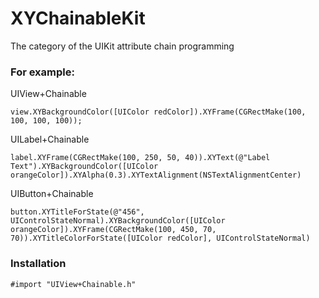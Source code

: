 # XYChainableKit

The category of the UIKit attribute chain programming<br>


### For example:<br>
UIView+Chainable<br>
```
view.XYBackgroundColor([UIColor redColor]).XYFrame(CGRectMake(100, 100, 100, 100));
```

UILabel+Chainable<br>
```
label.XYFrame(CGRectMake(100, 250, 50, 40)).XYText(@"Label Text").XYBackgroundColor([UIColor orangeColor]).XYAlpha(0.3).XYTextAlignment(NSTextAlignmentCenter)
```

UIButton+Chainable<br>
```
button.XYTitleForState(@"456", UIControlStateNormal).XYBackgroundColor([UIColor orangeColor]).XYFrame(CGRectMake(100, 450, 70, 70)).XYTitleColorForState([UIColor redColor], UIControlStateNormal)
```
### Installation

```#import "UIView+Chainable.h"```


